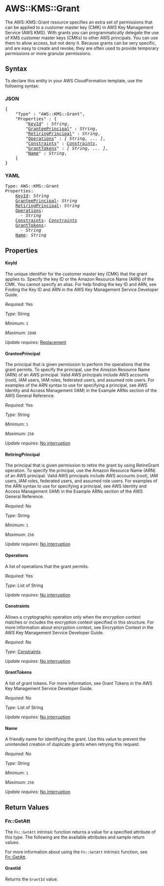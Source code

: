 # AWS::KMS::Grant

The AWS::KMS::Grant resource specifies an extra set of permissions that can be applied to a customer master key (CMK) in AWS Key Management Service (AWS KMS). With grants you can programmatically delegate the use of KMS customer master keys (CMKs) to other AWS principals. You can use them to allow access, but not deny it. Because grants can be very specific, and are easy to create and revoke, they are often used to provide temporary permissions or more granular permissions.

## Syntax

To declare this entity in your AWS CloudFormation template, use the following syntax:

### JSON

<pre>
{
    "Type" : "AWS::KMS::Grant",
    "Properties" : {
        "<a href="#keyid" title="KeyId">KeyId</a>" : <i>String</i>,
        "<a href="#granteeprincipal" title="GranteePrincipal">GranteePrincipal</a>" : <i>String</i>,
        "<a href="#retiringprincipal" title="RetiringPrincipal">RetiringPrincipal</a>" : <i>String</i>,
        "<a href="#operations" title="Operations">Operations</a>" : <i>[ String, ... ]</i>,
        "<a href="#constraints" title="Constraints">Constraints</a>" : <i><a href="constraints.md">Constraints</a></i>,
        "<a href="#granttokens" title="GrantTokens">GrantTokens</a>" : <i>[ String, ... ]</i>,
        "<a href="#name" title="Name">Name</a>" : <i>String</i>,
    }
}
</pre>

### YAML

<pre>
Type: AWS::KMS::Grant
Properties:
    <a href="#keyid" title="KeyId">KeyId</a>: <i>String</i>
    <a href="#granteeprincipal" title="GranteePrincipal">GranteePrincipal</a>: <i>String</i>
    <a href="#retiringprincipal" title="RetiringPrincipal">RetiringPrincipal</a>: <i>String</i>
    <a href="#operations" title="Operations">Operations</a>: <i>
      - String</i>
    <a href="#constraints" title="Constraints">Constraints</a>: <i><a href="constraints.md">Constraints</a></i>
    <a href="#granttokens" title="GrantTokens">GrantTokens</a>: <i>
      - String</i>
    <a href="#name" title="Name">Name</a>: <i>String</i>
</pre>

## Properties

#### KeyId

The unique identifier for the customer master key (CMK) that the grant applies to. Specify the key ID or the Amazon Resource Name (ARN) of the CMK. You cannot specify an alias. For help finding the key ID and ARN, see Finding the Key ID and ARN in the AWS Key Management Service Developer Guide.

_Required_: Yes

_Type_: String

_Minimum_: <code>1</code>

_Maximum_: <code>2048</code>

_Update requires_: [Replacement](https://docs.aws.amazon.com/AWSCloudFormation/latest/UserGuide/using-cfn-updating-stacks-update-behaviors.html#update-replacement)

#### GranteePrincipal

The principal that is given permission to perform the operations that the grant permits. To specify the principal, use the Amazon Resource Name (ARN) of an AWS principal. Valid AWS principals include AWS accounts (root), IAM users, IAM roles, federated users, and assumed role users. For examples of the ARN syntax to use for specifying a principal, see AWS Identity and Access Management (IAM) in the Example ARNs section of the AWS General Reference.

_Required_: Yes

_Type_: String

_Minimum_: <code>1</code>

_Maximum_: <code>256</code>

_Update requires_: [No interruption](https://docs.aws.amazon.com/AWSCloudFormation/latest/UserGuide/using-cfn-updating-stacks-update-behaviors.html#update-no-interrupt)

#### RetiringPrincipal

The principal that is given permission to retire the grant by using RetireGrant operation. To specify the principal, use the Amazon Resource Name (ARN) of an AWS principal. Valid AWS principals include AWS accounts (root), IAM users, IAM roles, federated users, and assumed role users. For examples of the ARN syntax to use for specifying a principal, see AWS Identity and Access Management (IAM) in the Example ARNs section of the AWS General Reference.

_Required_: No

_Type_: String

_Minimum_: <code>1</code>

_Maximum_: <code>256</code>

_Update requires_: [No interruption](https://docs.aws.amazon.com/AWSCloudFormation/latest/UserGuide/using-cfn-updating-stacks-update-behaviors.html#update-no-interrupt)

#### Operations

A list of operations that the grant permits.

_Required_: Yes

_Type_: List of String

_Update requires_: [No interruption](https://docs.aws.amazon.com/AWSCloudFormation/latest/UserGuide/using-cfn-updating-stacks-update-behaviors.html#update-no-interrupt)

#### Constraints

Allows a cryptographic operation only when the encryption context matches or includes the encryption context specified in this structure. For more information about encryption context, see Encryption Context in the AWS Key Management Service Developer Guide.

_Required_: No

_Type_: <a href="constraints.md">Constraints</a>

_Update requires_: [No interruption](https://docs.aws.amazon.com/AWSCloudFormation/latest/UserGuide/using-cfn-updating-stacks-update-behaviors.html#update-no-interrupt)

#### GrantTokens

A list of grant tokens. For more information, see Grant Tokens in the AWS Key Management Service Developer Guide.

_Required_: No

_Type_: List of String

_Update requires_: [No interruption](https://docs.aws.amazon.com/AWSCloudFormation/latest/UserGuide/using-cfn-updating-stacks-update-behaviors.html#update-no-interrupt)

#### Name

A friendly name for identifying the grant. Use this value to prevent the unintended creation of duplicate grants when retrying this request.

_Required_: No

_Type_: String

_Minimum_: <code>1</code>

_Maximum_: <code>256</code>

_Update requires_: [No interruption](https://docs.aws.amazon.com/AWSCloudFormation/latest/UserGuide/using-cfn-updating-stacks-update-behaviors.html#update-no-interrupt)

## Return Values

### Fn::GetAtt

The `Fn::GetAtt` intrinsic function returns a value for a specified attribute of this type. The following are the available attributes and sample return values.

For more information about using the `Fn::GetAtt` intrinsic function, see [Fn::GetAtt](https://docs.aws.amazon.com/AWSCloudFormation/latest/UserGuide/intrinsic-function-reference-getatt.html).

#### GrantId

Returns the <code>GrantId</code> value.
